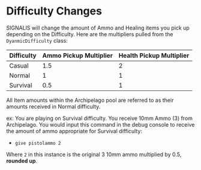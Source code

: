 # Difficulty Changes

SIGNALIS will change the amount of Ammo and Healing items you pick up depending on the Difficulty. Here are the multipliers pulled from the `DyanmicDifficulty` class:

| Difficulty | Ammo Pickup Multiplier | Health Pickup Multiplier |
| --- | --- | --- |
| Casual | 1.5 | 2 |
| Normal | 1 | 1 |
| Survival | 0.5 | 1 |

All Item amounts within the Archipelago pool are referred to as their amounts received in Normal difficulty.

ex: You are playing on Survival difficulty. You receive 10mm Ammo (3) from Archipelago. You would input this command in the debug console to receive the amount of ammo appropriate for Survival difficulty:
- ```give pistolammo 2```

Where ```2``` in this instance is the original 3 10mm ammo multiplied by 0.5, **rounded up**.
